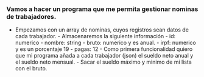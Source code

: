 ### Vamos a hacer un programa que me permita gestionar nominas de trabajadores.

 - Empezamos con un array de nominas, cuyos registros sean datos de cada trabajador.
       - Almacenaremos la siguiente información
                 - id: numerico
                 - nombre: string
                 - bruto: numerico y es anual.
                 - irpf: numerico y es un porcentaje 19
                 - pagas: 12
       - Como primera funcionalidad quiero que mi programa añada a cada trabajador (json) el sueldo neto anual y el sueldo neto mensual.
       - Sacar el sueldo máximo y minimo de mi lista con el bruto.